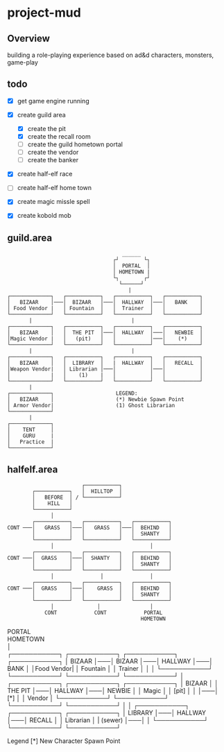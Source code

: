 # project-mud

## Overview
building a role-playing experience based on ad&d characters, monsters, game-play

## todo
- [x] get game engine running
- [x] create guild area
  - [x] create the pit
  - [x] create the recall room
  - [ ] create the guild hometown portal
  - [ ] create the vendor
  - [ ] create the banker
- [x] create half-elf race
- [ ] create half-elf home town
- [x] create magic missle spell
- [x] create kobold mob


## guild.area
```
                                     ______ 
                                  ┌┘        └┐ 
                                  │  PORTAL  │
                                  │ HOMETOWN | 
                                  └┐        ┌┘                       
                                    └──────┘
                                       |
┌─────────────┐   ┌───────────┐   ┌───────────┐   ┌───────────┐
│   BIZAAR    │───│  BIZAAR   │───│  HALLWAY  │───│   BANK    │
│ Food Vendor |   │ Fountain  │   │  Trainer  │   │           │
└─────────────┘   └───────────┘   └───────────┘   └───────────┘
       |                                |
┌─────────────┐   ┌───────────┐   ┌───────────┐   ┌───────────┐
│   BIZAAR    │   │  THE PIT  │───│  HALLWAY  │───│   NEWBIE  │
│Magic Vendor |   │   (pit)   │   │           │───│    (*)    │                
└─────────────┘   └───────────┘   └───────────┘   └───────────┘
       |                                |
┌─────────────┐   ┌───────────┐   ┌───────────┐   ┌───────────┐
│   BIZAAR    │   │  LIBRARY  │   |  HALLWAY  │   │   RECALL  │
│Weapon Vendor|   │ Librarian │───│           │───│           │                
│             |   │    (1)    |   │           │   │           │                
└─────────────┘   └───────────┘   └───────────┘   └───────────┘
       |                                
┌─────────────┐                    LEGEND:
│   BIZAAR    │                    (*) Newbie Spawn Point
│ Armor Vendor|                    (1) Ghost Librarian
└─────────────┘   
       |                                
┌─────────────┐                    
│    TENT     │                    
│    GURU     |                    
│   Practice  |
└─────────────┘   

```

## halfelf.area
```
                        ┌───────────┐
        ┌───────────┐   │  HILLTOP  │
        │   BEFORE  │ / └───────────┘ 
        │    HILL   │             
        └───────────┘   
              │                
        ┌───────────┐   ┌───────────┐   ┌───────────┐
CONT ───│   GRASS   │───│   GRASS   │───│  BEHIND   │
        │           │   │           │   │  SHANTY   │
        └───────────┘   └───────────┘   └───────────┘
              │                               │                
        ┌───────────┐   ┌───────────┐   ┌───────────┐
CONT ───│  GRASS    │───│  SHANTY   │   │  BEHIND   │
        │           │   │           │   │  SHANTY   │
        └───────────┘   └───────────┘   └───────────┘
              │               │               │                
        ┌───────────┐   ┌───────────┐   ┌───────────┐
CONT ───│  GRASS    │───│    GRASS  │   │  BEHIND   │
        │           │   │           │   │  SHANTY   │
        └───────────┘   └───────────┘   └───────────┘
              │              │                │              
            CONT            CONT            PORTAL     
                                           HOMETOWN  
```                                     


  PORTAL     
                              HOMETOWN  
                                  │                
┌───────────┐   ┌───────────┐   ┌───────────┐   ┌───────────┐
│  BIZAAR   │───│  BIZAAR   │───│  HALLWAY  │───│   BANK    │
│Food Vendor|   │ Fountain  │   │  Trainer  │   │           │
└───────────┘   └───────────┘   └───────────┘   └───────────┘
                      │                ┌───────────┐   ┌───────────┐   ┌───────────┐
                │  BIZAAR   │   │  THE PIT  │───│  HALLWAY  │───│   NEWBIE  │                │ Magic    │   │   [pit]   │   │           │───│    [*]    │                │ Vendor   │   └───────────┘   └───────────┘   └───────────┘
                └───────────┘   │                                      │                ┌───────────┐   ┌───────────┐   ┌───────────┐
                │  LIBRARY  │───│  HALLWAY  │───│  RECALL   │
                │ Librarian │   |  (sewer)  │───│           │
                └───────────┘   └───────────┘   └───────────┘

Legend
[*] New Character Spawn Point